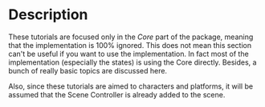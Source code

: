 # Description

These tutorials are focused only in the _Core_ part of the package, meaning that the implementation is 100% ignored. This does not mean this section can't be useful if you want to use the implementation. In fact most of the implementation \(especially the states\) is using the Core directly. Besides, a bunch of really basic topics are discussed here.

Also, since these tutorials are aimed to characters and platforms, it will be assumed that the Scene Controller is already added to the scene. 





